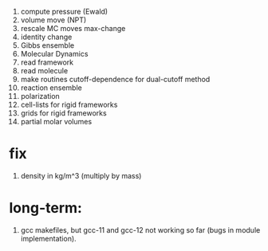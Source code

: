  1) compute pressure (Ewald)
 2) volume move (NPT)
 3) rescale MC moves max-change 
 4) identity change
 5) Gibbs ensemble
 6) Molecular Dynamics
 7) read framework
 8) read molecule
 9) make routines cutoff-dependence for dual-cutoff method
10) reaction ensemble
11) polarization
12) cell-lists for rigid frameworks
13) grids for rigid frameworks
14) partial molar volumes

fix
===
1) density in kg/m^3 (multiply by mass)


long-term:
==========
1) gcc makefiles, but gcc-11 and gcc-12 not working so far (bugs in module implementation).



